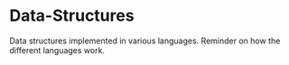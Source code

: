 Data-Structures
===============

Data structures implemented in various languages.  Reminder on how the different languages work.